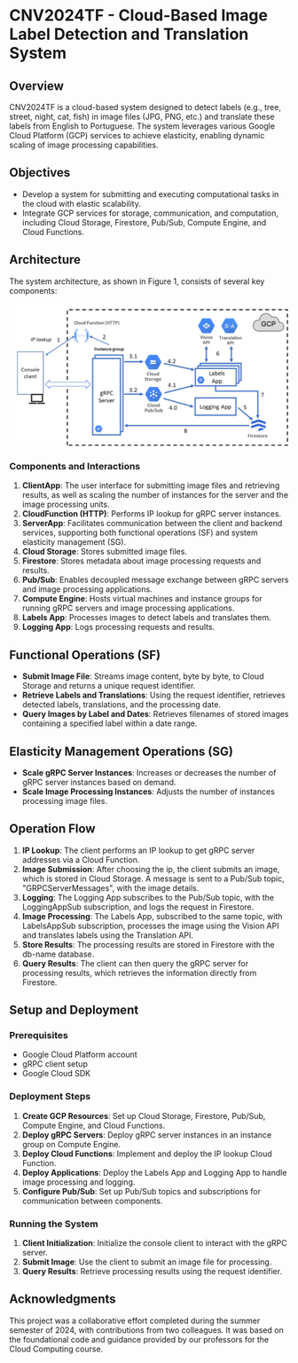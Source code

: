 # CNV2024TF - Cloud-Based Image Label Detection and Translation System

## Overview

CNV2024TF is a cloud-based system designed to detect labels (e.g., tree, street, night, cat, fish) in image files (JPG, PNG, etc.) and translate these labels from English to Portuguese. The system leverages various Google Cloud Platform (GCP) services to achieve elasticity, enabling dynamic scaling of image processing capabilities.

## Objectives

- Develop a system for submitting and executing computational tasks in the cloud with elastic scalability.
- Integrate GCP services for storage, communication, and computation, including Cloud Storage, Firestore, Pub/Sub, Compute Engine, and Cloud Functions.

## Architecture

The system architecture, as shown in Figure 1, consists of several key components:

![System Architecture](Architeture.png)

### Components and Interactions

1. **ClientApp**: The user interface for submitting image files and retrieving results, as well as scaling the number of instances for the server and the image processing units.
2. **CloudFunction (HTTP)**: Performs IP lookup for gRPC server instances.
3. **ServerApp**: Facilitates communication between the client and backend services, supporting both functional operations (SF) and system elasticity management (SG).
4. **Cloud Storage**: Stores submitted image files.
5. **Firestore**: Stores metadata about image processing requests and results.
6. **Pub/Sub**: Enables decoupled message exchange between gRPC servers and image processing applications.
7. **Compute Engine**: Hosts virtual machines and instance groups for running gRPC servers and image processing applications.
8. **Labels App**: Processes images to detect labels and translates them.
9. **Logging App**: Logs processing requests and results.

## Functional Operations (SF)

- **Submit Image File**: Streams image content, byte by byte, to Cloud Storage and returns a unique request identifier.
- **Retrieve Labels and Translations**: Using the request identifier, retrieves detected labels, translations, and the processing date.
- **Query Images by Label and Dates**: Retrieves filenames of stored images containing a specified label within a date range.

## Elasticity Management Operations (SG)

- **Scale gRPC Server Instances**: Increases or decreases the number of gRPC server instances based on demand.
- **Scale Image Processing Instances**: Adjusts the number of instances processing image files.

## Operation Flow

1. **IP Lookup**: The client performs an IP lookup to get gRPC server addresses via a Cloud Function.
2. **Image Submission**: After choosing the ip, the client submits an image, which is stored in Cloud Storage. A message is sent to a Pub/Sub topic, "GRPCServerMessages", with the image details.
3. **Logging**: The Logging App subscribes to the Pub/Sub topic, with the LoggingAppSub subscription, and logs the request in Firestore.
4. **Image Processing**: The Labels App, subscribed to the same topic, with LabelsAppSub subscription, processes the image using the Vision API and translates labels using the Translation API.
5. **Store Results**: The processing results are stored in Firestore with the db-name database.
6. **Query Results**: The client can then query the gRPC server for processing results, which retrieves the information directly from Firestore.

## Setup and Deployment

### Prerequisites

- Google Cloud Platform account
- gRPC client setup
- Google Cloud SDK

### Deployment Steps

1. **Create GCP Resources**: Set up Cloud Storage, Firestore, Pub/Sub, Compute Engine, and Cloud Functions.
2. **Deploy gRPC Servers**: Deploy gRPC server instances in an instance group on Compute Engine.
3. **Deploy Cloud Functions**: Implement and deploy the IP lookup Cloud Function.
4. **Deploy Applications**: Deploy the Labels App and Logging App to handle image processing and logging.
5. **Configure Pub/Sub**: Set up Pub/Sub topics and subscriptions for communication between components.

### Running the System

1. **Client Initialization**: Initialize the console client to interact with the gRPC server.
2. **Submit Image**: Use the client to submit an image file for processing.
3. **Query Results**: Retrieve processing results using the request identifier.

## Acknowledgments

This project was a collaborative effort completed during the summer semester of 2024, with contributions from two colleagues. It was based on the foundational code and guidance provided by our professors for the Cloud Computing course.
